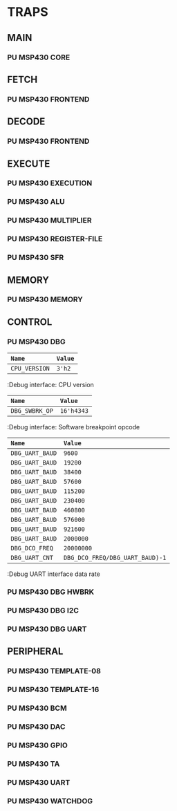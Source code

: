 # TRAPS

## MAIN

### PU MSP430 CORE

## FETCH

### PU MSP430 FRONTEND

## DECODE

### PU MSP430 FRONTEND

## EXECUTE

### PU MSP430 EXECUTION
### PU MSP430 ALU
### PU MSP430 MULTIPLIER
### PU MSP430 REGISTER-FILE
### PU MSP430 SFR

## MEMORY

### PU MSP430 MEMORY

## CONTROL

### PU MSP430 DBG

| `Name`          | `Value`                         |
| :-------------- | :------------------------------ |
`CPU_VERSION`     | `3'h2`                          |

:Debug interface: CPU version

| `Name`          | `Value`                         |
| :-------------- | :------------------------------ |
| `DBG_SWBRK_OP`  | `16'h4343`                      |

:Debug interface: Software breakpoint opcode

| `Name`          | `Value`                         |
| :-------------- | :------------------------------ |
| `DBG_UART_BAUD` | `9600`                          |
| `DBG_UART_BAUD` | `19200`                         |
| `DBG_UART_BAUD` | `38400`                         |
| `DBG_UART_BAUD` | `57600`                         |
| `DBG_UART_BAUD` | `115200`                        |
| `DBG_UART_BAUD` | `230400`                        |
| `DBG_UART_BAUD` | `460800`                        |
| `DBG_UART_BAUD` | `576000`                        |
| `DBG_UART_BAUD` | `921600`                        |
| `DBG_UART_BAUD` | `2000000`                       |
| `DBG_DCO_FREQ`  | `20000000`                      |
| `DBG_UART_CNT`  | `DBG_DCO_FREQ/DBG_UART_BAUD)-1` |

:Debug UART interface data rate

### PU MSP430 DBG HWBRK
### PU MSP430 DBG I2C
### PU MSP430 DBG UART

## PERIPHERAL

### PU MSP430 TEMPLATE-08
### PU MSP430 TEMPLATE-16
### PU MSP430 BCM
### PU MSP430 DAC
### PU MSP430 GPIO
### PU MSP430 TA
### PU MSP430 UART
### PU MSP430 WATCHDOG
